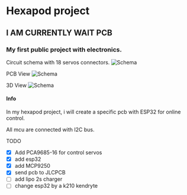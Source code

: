 # Hexapod project

## I AM CURRENTLY WAIT PCB

### My first public project with electronics.

Circuit schema with 18 servos connectors.
![Schema](https://github.com/rmingon/hexapod/blob/main/schema_view.png?raw=true)

PCB View
![Schema](https://github.com/rmingon/hexapod/blob/main/pcb_view.png?raw=true)

3D View
![Schema](https://github.com/rmingon/hexapod/blob/main/3d_view.png?raw=true)

#### Info
In my hexapod project, i will create a specific pcb with ESP32 for online 
control.

All mcu are connected with I2C bus.

TODO
- [x] Add PCA9685-16 for control servos
- [x] add esp32 
- [x] add MCP9250
- [x] send pcb to JLCPCB
- [ ] add lipo 2s charger
- [ ] change esp32 by a k210 kendryte